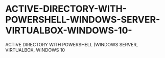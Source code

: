 # ACTIVE-DIRECTORY-WITH-POWERSHELL-WINDOWS-SERVER-VIRTUALBOX-WINDOWS-10-
ACTIVE DIRECTORY WITH POWERSHELL (WINDOWS SERVER, VIRTUALBOX, WINDOWS 10

